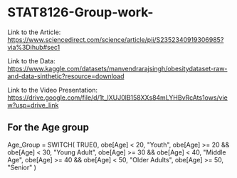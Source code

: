 # STAT8126-Group-work-

Link to the Article: https://www.sciencedirect.com/science/article/pii/S2352340919306985?via%3Dihub#sec1

Link to the Data: https://www.kaggle.com/datasets/manvendrarajsingh/obesitydataset-raw-and-data-sinthetic?resource=download

Link to the Video Presentation: https://drive.google.com/file/d/1t_lXUJ0lB158XXs84mLYHBvRcAts1ows/view?usp=drive_link


## For the Age group
Age_Group = 
SWITCH(
    TRUE(),
    obe[Age] < 20, "Youth",
    obe[Age] >= 20 && obe[Age] < 30, "Young Adult",
    obe[Age] >= 30 && obe[Age] < 40, "Middle Age",
    obe[Age] >= 40 && obe[Age] < 50, "Older Adults",
    obe[Age] >= 50, "Senior"
)
